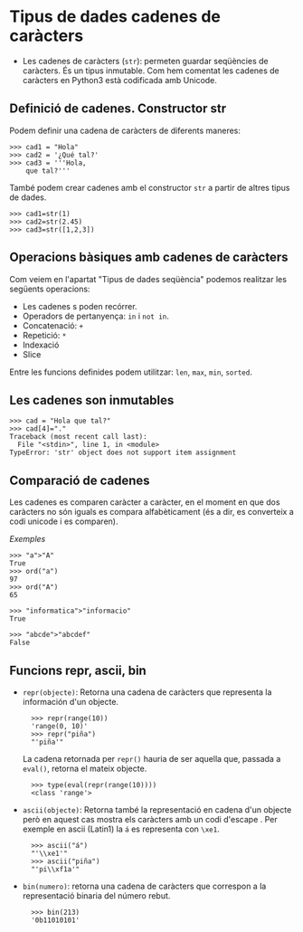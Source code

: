 # Tipus de dades cadenes de caràcters

* Les cadenes de caràcters (`str`): permeten guardar seqüències de caràcters. És un tipus inmutable. Com hem comentat les cadenes de caràcters en Python3 està codificada amb Unicode.

## Definició de cadenes. Constructor str

Podem definir una cadena de caràcters de diferents maneres:

	>>> cad1 = "Hola"
	>>> cad2 = '¿Qué tal?'
	>>> cad3 = '''Hola,
		que tal?'''

També podem crear cadenes amb el constructor `str` a partir de altres tipus de dades.

	>>> cad1=str(1)
	>>> cad2=str(2.45)
	>>> cad3=str([1,2,3])

## Operacions bàsiques amb cadenes de caràcters

Com veiem en l'apartat "Tipus de dades seqüència" podemos realitzar les següents operacions:

* Les cadenes s poden recórrer.
* Operadors de pertanyença: `in` i `not in`.
* Concatenació: `+` 
* Repetició: `*`
* Indexació
* Slice

Entre les funcions definides podem utilitzar: `len`, `max`, `min`, `sorted`.

## Les cadenes son inmutables

	>>> cad = "Hola que tal?"
	>>> cad[4]="."
	Traceback (most recent call last):
	  File "<stdin>", line 1, in <module>
	TypeError: 'str' object does not support item assignment

## Comparació de cadenes

Les cadenes es comparen caràcter a caràcter, en el moment en que dos caràcters no són iguals es compara alfabèticament (és a dir, es converteix a codi unicode i es comparen). 

*Exemples*

	>>> "a">"A"
	True
	>>> ord("a")
	97
	>>> ord("A")
	65

	>>> "informatica">"informacio"
	True

	>>> "abcde">"abcdef"
	False

## Funcions repr, ascii, bin

* `repr(objecte)`: Retorna una cadena de caràcters que representa la información d'un objecte.

		>>> repr(range(10))
		'range(0, 10)'
		>>> repr("piña")
		"'piña'"

	La cadena retornada per `repr()` hauria de ser aquella que, passada a `eval()`, retorna el mateix objecte.

		>>> type(eval(repr(range(10))))
		<class 'range'>

* `ascii(objecte)`: Retorna també la representació en cadena d'un objecte però en aquest cas mostra els caràcters amb un codi d'escape \. Per exemple en ascii (Latin1) la `á` es representa con `\xe1`.

		>>> ascii("á")
		"'\\xe1'"
		>>> ascii("piña")
		"'pi\\xf1a'"

* `bin(numero)`: retorna una cadena de caràcters que correspon a la representació binaria del número rebut.

		>>> bin(213)
		'0b11010101'	
		
